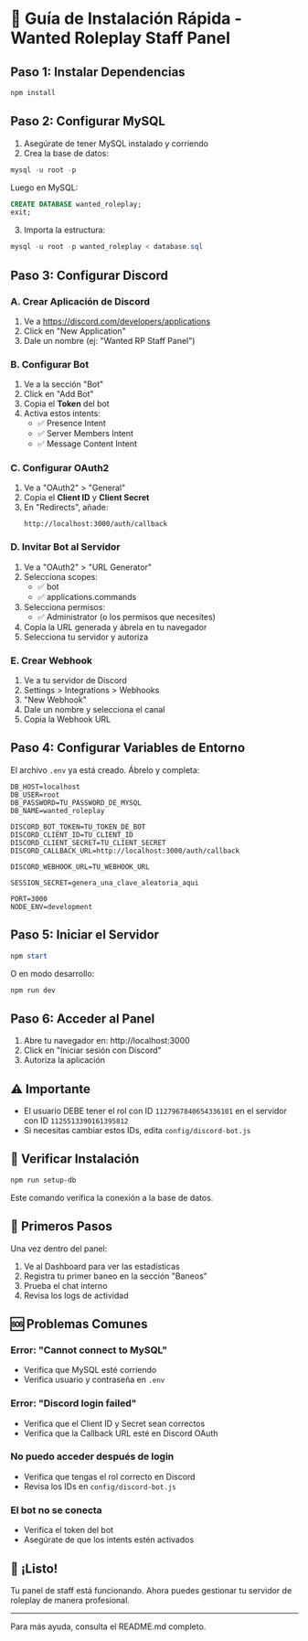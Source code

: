 # 🚀 Guía de Instalación Rápida - Wanted Roleplay Staff Panel

## Paso 1: Instalar Dependencias

```powershell
npm install
```

## Paso 2: Configurar MySQL

1. Asegúrate de tener MySQL instalado y corriendo
2. Crea la base de datos:

```powershell
mysql -u root -p
```

Luego en MySQL:
```sql
CREATE DATABASE wanted_roleplay;
exit;
```

3. Importa la estructura:

```powershell
mysql -u root -p wanted_roleplay < database.sql
```

## Paso 3: Configurar Discord

### A. Crear Aplicación de Discord

1. Ve a https://discord.com/developers/applications
2. Click en "New Application"
3. Dale un nombre (ej: "Wanted RP Staff Panel")

### B. Configurar Bot

1. Ve a la sección "Bot"
2. Click en "Add Bot"
3. Copia el **Token** del bot
4. Activa estos intents:
   - ✅ Presence Intent
   - ✅ Server Members Intent
   - ✅ Message Content Intent

### C. Configurar OAuth2

1. Ve a "OAuth2" > "General"
2. Copia el **Client ID** y **Client Secret**
3. En "Redirects", añade:
   ```
   http://localhost:3000/auth/callback
   ```

### D. Invitar Bot al Servidor

1. Ve a "OAuth2" > "URL Generator"
2. Selecciona scopes:
   - ✅ bot
   - ✅ applications.commands
3. Selecciona permisos:
   - ✅ Administrator (o los permisos que necesites)
4. Copia la URL generada y ábrela en tu navegador
5. Selecciona tu servidor y autoriza

### E. Crear Webhook

1. Ve a tu servidor de Discord
2. Settings > Integrations > Webhooks
3. "New Webhook"
4. Dale un nombre y selecciona el canal
5. Copia la Webhook URL

## Paso 4: Configurar Variables de Entorno

El archivo `.env` ya está creado. Ábrelo y completa:

```env
DB_HOST=localhost
DB_USER=root
DB_PASSWORD=TU_PASSWORD_DE_MYSQL
DB_NAME=wanted_roleplay

DISCORD_BOT_TOKEN=TU_TOKEN_DE_BOT
DISCORD_CLIENT_ID=TU_CLIENT_ID
DISCORD_CLIENT_SECRET=TU_CLIENT_SECRET
DISCORD_CALLBACK_URL=http://localhost:3000/auth/callback

DISCORD_WEBHOOK_URL=TU_WEBHOOK_URL

SESSION_SECRET=genera_una_clave_aleatoria_aqui

PORT=3000
NODE_ENV=development
```

## Paso 5: Iniciar el Servidor

```powershell
npm start
```

O en modo desarrollo:

```powershell
npm run dev
```

## Paso 6: Acceder al Panel

1. Abre tu navegador en: http://localhost:3000
2. Click en "Iniciar sesión con Discord"
3. Autoriza la aplicación

## ⚠️ Importante

- El usuario DEBE tener el rol con ID `1127967840654336101` en el servidor con ID `1125513390161395812`
- Si necesitas cambiar estos IDs, edita `config/discord-bot.js`

## 🔧 Verificar Instalación

```powershell
npm run setup-db
```

Este comando verifica la conexión a la base de datos.

## 📝 Primeros Pasos

Una vez dentro del panel:

1. Ve al Dashboard para ver las estadísticas
2. Registra tu primer baneo en la sección "Baneos"
3. Prueba el chat interno
4. Revisa los logs de actividad

## 🆘 Problemas Comunes

### Error: "Cannot connect to MySQL"
- Verifica que MySQL esté corriendo
- Verifica usuario y contraseña en `.env`

### Error: "Discord login failed"
- Verifica que el Client ID y Secret sean correctos
- Verifica que la Callback URL esté en Discord OAuth

### No puedo acceder después de login
- Verifica que tengas el rol correcto en Discord
- Revisa los IDs en `config/discord-bot.js`

### El bot no se conecta
- Verifica el token del bot
- Asegúrate de que los intents estén activados

## 🎉 ¡Listo!

Tu panel de staff está funcionando. Ahora puedes gestionar tu servidor de roleplay de manera profesional.

---

Para más ayuda, consulta el README.md completo.
